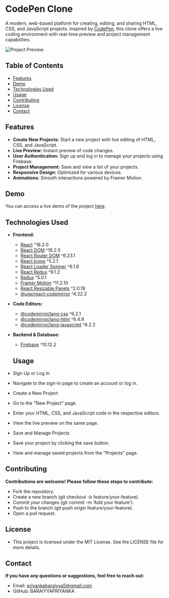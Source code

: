 # CodePen Clone

A modern, web-based platform for creating, editing, and sharing HTML, CSS, and JavaScript projects. Inspired by [CodePen](https://codepen.io), this clone offers a live coding environment with real-time preview and project management capabilities.

![Project Preview](path/to/screenshot.png) <!-- Replace with an actual screenshot -->

## Table of Contents

- [Features](#features)
- [Demo](#demo)
- [Technologies Used](#technologies-used)
- [Usage](#usage)
- [Contributing](#contributing)
- [License](#license)
- [Contact](#contact)

## Features

- **Create New Projects:** Start a new project with live editing of HTML, CSS, and JavaScript.
- **Live Preview:** Instant preview of code changes.
- **User Authentication:** Sign up and log in to manage your projects using Firebase.
- **Project Management:** Save and view a list of your projects.
- **Responsive Design:** Optimized for various devices.
- **Animations:** Smooth interactions powered by Framer Motion.

## Demo

You can access a live demo of the project [here]().

## Technologies Used

- **Frontend:**
  - [React](https://reactjs.org/) ^18.2.0
  - [React DOM](https://reactjs.org/docs/react-dom.html) ^18.2.0
  - [React Router DOM](https://reactrouter.com/) ^6.23.1
  - [React Icons](https://react-icons.github.io/react-icons/) ^5.2.1
  - [React Loader Spinner](https://mhnpd.github.io/react-loader-spinner/) ^6.1.6
  - [React Redux](https://react-redux.js.org/) ^9.1.2
  - [Redux](https://redux.js.org/) ^5.0.1
  - [Framer Motion](https://www.framer.com/motion/) ^11.2.10
  - [React Resizable Panels](https://www.npmjs.com/package/react-resizable-panels) ^2.0.19
  - [@uiw/react-codemirror](https://uiwjs.github.io/react-codemirror/) ^4.22.2
- **Code Editors:**
  - [@codemirror/lang-css](https://codemirror.net/) ^6.2.1
  - [@codemirror/lang-html](https://codemirror.net/) ^6.4.9
  - [@codemirror/lang-javascript](https://codemirror.net/) ^6.2.2
- **Backend & Database:**
  - [Firebase](https://firebase.google.com/) ^10.12.2
 
  ## Usage
 - Sign Up or Log In
 - Navigate to the sign-in page to create an account or log in.
 - Create a New Project
 - Go to the "New Project" page.
 - Enter your HTML, CSS, and JavaScript code in the respective editors.
 - View the live preview on the same page.
 - Save and Manage Projects
 - Save your project by clicking the save button.
 - View and manage saved projects from the "Projects" page.

## Contributing
**Contributions are welcome! Please follow these steps to contribute:**

- Fork the repository.
- Create a new branch (git checkout -b feature/your-feature).
- Commit your changes (git commit -m 'Add your feature').
- Push to the branch (git push origin feature/your-feature).
- Open a pull request.

## License
- This project is licensed under the MIT License. See the LICENSE file for more details.

## Contact
**If you have any questions or suggestions, feel free to reach out:**

- Email: priyankabaraiyya5@gmail.com
- GitHub: BARAIYYAPRIYANKA 

